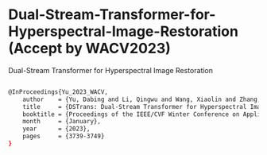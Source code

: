 # Dual-Stream-Transformer-for-Hyperspectral-Image-Restoration (Accept by WACV2023)
Dual-Stream Transformer for Hyperspectral Image Restoration
```sh

@InProceedings{Yu_2023_WACV,
    author    = {Yu, Dabing and Li, Qingwu and Wang, Xiaolin and Zhang, Zhiliang and Qian, Yixi and Xu, Chang},
    title     = {DSTrans: Dual-Stream Transformer for Hyperspectral Image Restoration},
    booktitle = {Proceedings of the IEEE/CVF Winter Conference on Applications of Computer Vision (WACV)},
    month     = {January},
    year      = {2023},
    pages     = {3739-3749}
}

```
